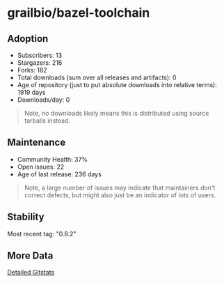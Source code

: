 # grailbio/bazel-toolchain

## Adoption

- Subscribers: 13
- Stargazers: 216
- Forks: 182
- Total downloads (sum over all releases and artifacts): 0
- Age of repository (just to put absolute downloads into relative terms): 1919 days
- Downloads/day: 0

> Note, no downloads likely means this is distributed using source tarballs instead.

## Maintenance

- Community Health: 37%
- Open issues: 22
- Age of last release: 236 days

> Note, a large number of issues may indicate that maintainers don't correct defects, but might also
> just be an indicator of lots of users.

## Stability

Most recent tag: "0.8.2"

## More Data

[Detailed Gitstats](/bazel-catalog/gitstats/grailbio/bazel-toolchain)

